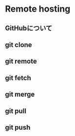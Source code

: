 Remote hosting
======

## GitHubについて

## git clone

## git remote

## git fetch

## git merge

## git pull

## git push
